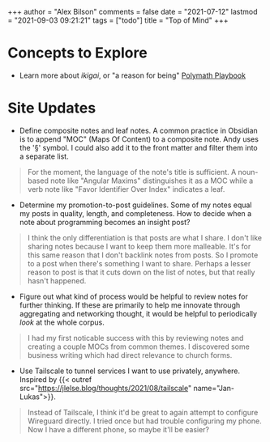 +++
author = "Alex Bilson"
comments = false
date = "2021-07-12"
lastmod = "2021-09-03 09:21:21"
tags = ["todo"]
title = "Top of Mind"
+++

# Concepts to Explore

- Learn more about _ikigai_, or "a reason for being" [Polymath Playbook](https://salman.io/blog/polymath-playbook/)

# Site Updates

- Define composite notes and leaf notes. A common practice in Obsidian is to append "MOC" (Maps Of Content) to a composite note. Andy uses the '§' symbol. I could also add it to the front matter and filter them into a separate list.

> For the moment, the language of the note's title is sufficient. A noun-based note like "Angular Maxims" distinguishes it as a MOC while a verb note like "Favor Identifier Over Index" indicates a leaf.

- Determine my promotion-to-post guidelines. Some of my notes equal my posts in quality, length, and completeness. How to decide when a note about programming becomes an insight post?

> I think the only differentiation is that posts are what I share. I don't like sharing notes because I want to keep them more malleable. It's for this same reason that I don't backlink notes from posts. So I promote to a post when there's something I want to share. Perhaps a lesser reason to post is that it cuts down on the list of notes, but that really hasn't happened.

- Figure out what kind of process would be helpful to review notes for further thinking. If these are primarily to help me innovate through aggregating and networking thought, it would be helpful to periodically _look_ at the whole corpus.

> I had my first noticable success with this by reviewing notes and creating a couple MOCs from common themes. I discovered some business writing which had direct relevance to church forms.

- Use Tailscale to tunnel services I want to use privately, anywhere. Inspired by {{< outref src="https://jlelse.blog/thoughts/2021/08/tailscale" name="Jan-Lukas">}}.

> Instead of Tailscale, I think it'd be great to again attempt to configure Wireguard directly. I tried once but had trouble configuring my phone. Now I have a different phone, so maybe it'll be easier?
